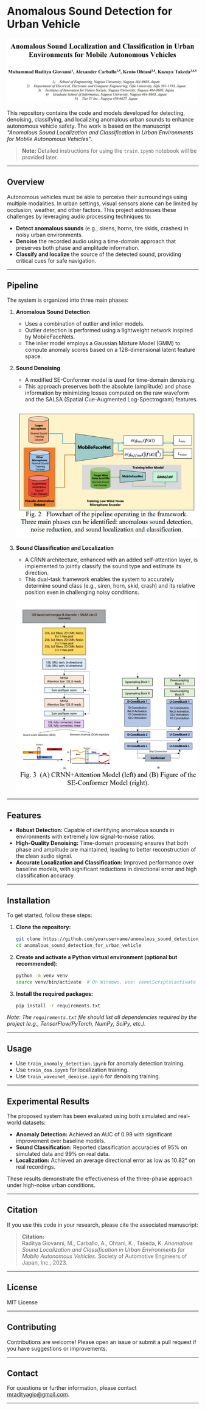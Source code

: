 
# Anomalous Sound Detection for Urban Vehicle
   ![Denoising Pipeline](resource/title.jpg)


This repository contains the code and models developed for detecting, denoising, classifying, and localizing anomalous urban sounds to enhance autonomous vehicle safety. The work is based on the manuscript *"Anomalous Sound Localization and Classification in Urban Environments for Mobile Autonomous Vehicles"*.

> **Note:** Detailed instructions for using the `train.ipynb` notebook will be provided later.

---

## Overview

Autonomous vehicles must be able to perceive their surroundings using multiple modalities. In urban settings, visual sensors alone can be limited by occlusion, weather, and other factors. This project addresses these challenges by leveraging audio processing techniques to:

- **Detect anomalous sounds** (e.g., sirens, horns, tire skids, crashes) in noisy urban environments.
- **Denoise** the recorded audio using a time-domain approach that preserves both phase and amplitude information.
- **Classify and localize** the source of the detected sound, providing critical cues for safe navigation.

---

## Pipeline

The system is organized into three main phases:

1. **Anomalous Sound Detection**
   - Uses a combination of outlier and inlier models.
   - Outlier detection is performed using a lightweight network inspired by MobileFaceNets.
   - The inlier model employs a Gaussian Mixture Model (GMM) to compute anomaly scores based on a 128-dimensional latent feature space.


2. **Sound Denoising**
   - A modified SE-Conformer model is used for time-domain denoising.
   - This approach preserves both the absolute (amplitude) and phase information by minimizing losses computed on the raw waveform and the SALSA (Spatial Cue-Augmented Log-Spectrogram) features.
   
   ![Denoising Pipeline](resource/anomaly_model.jpg)

3. **Sound Classification and Localization**
   - A CRNN architecture, enhanced with an added self-attention layer, is implemented to jointly classify the sound type and estimate its direction.
   - This dual-task framework enables the system to accurately determine sound class (e.g., siren, horn, skid, crash) and its relative position even in challenging noisy conditions.
   
   ![CRNN and Conformer Model](resource/crnn_model.jpg)


---

## Features

- **Robust Detection:** Capable of identifying anomalous sounds in environments with extremely low signal-to-noise ratios.
- **High-Quality Denoising:** Time-domain processing ensures that both phase and amplitude are maintained, leading to better reconstruction of the clean audio signal.
- **Accurate Localization and Classification:** Improved performance over baseline models, with significant reductions in directional error and high classification accuracy.

---

## Installation

To get started, follow these steps:

1. **Clone the repository:**
   ```bash
   git clone https://github.com/yourusername/anomalous_sound_detection_for_urban_vehicle.git
   cd anomalous_sound_detection_for_urban_vehicle
   ```

2. **Create and activate a Python virtual environment (optional but recommended):**
   ```bash
   python -m venv venv
   source venv/bin/activate  # On Windows, use: venv\Scripts\activate
   ```

3. **Install the required packages:**
   ```bash
   pip install -r requirements.txt
   ```

*Note: The `requirements.txt` file should list all dependencies required by the project (e.g., TensorFlow/PyTorch, NumPy, SciPy, etc.).*

---

## Usage

- Use `train_anomaly_detection.ipynb` for anomaly detection training.
- Use `train_doa.ipynb` for localization training.
- Use `train_waveunet_denoise.ipynb` for denoising training.

------

## Experimental Results

The proposed system has been evaluated using both simulated and real-world datasets:
- **Anomaly Detection:** Achieved an AUC of 0.99 with significant improvement over baseline models.
- **Sound Classification:** Reported classification accuracies of 95% on simulated data and 99% on real data.
- **Localization:** Achieved an average directional error as low as 10.82° on real recordings.

These results demonstrate the effectiveness of the three-phase approach under high-noise urban conditions.

---

## Citation

If you use this code in your research, please cite the associated manuscript:

> **Citation:**  
> Raditya Giovanni, M., Carballo, A., Ohtani, K., Takeda, K. *Anomalous Sound Localization and Classification in Urban Environments for Mobile Autonomous Vehicles*. Society of Automotive Engineers of Japan, Inc., 2023.

---

## License

MIT License

---

## Contributing

Contributions are welcome! Please open an issue or submit a pull request if you have suggestions or improvements.

---

## Contact

For questions or further information, please contact [mradityagio@gmail.com](mailto:mradityagio@gmail.com).

---
